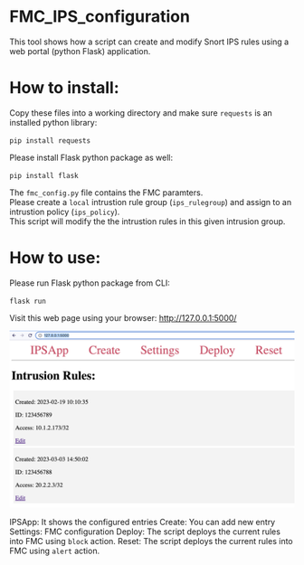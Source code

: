# FMC_IPS_configuration


This tool shows how a script can create and modify Snort IPS rules using a web portal (python Flask) application.  

  
# How to install:

  Copy these files into a working directory and make sure `requests` is an installed python library:
  
  `pip install requests` 
  
  Please install Flask python package as well: 
  
  `pip install flask`


  The `fmc_config.py` file contains the FMC paramters.  
  Please create a `local` intrustion rule group (`ips_rulegroup`) and assign to an intrustion policy (`ips_policy`).  
  This script will modify the the intrustion rules in this given intrusion group.  


# How to use:

  Please run Flask python package from CLI: 
  
  `flask run`

Visit this web page using your browser: http://127.0.0.1:5000/  

![Flask GUI](/flask_gui.jpg?raw=true "Flask GUI")


IPSApp: It shows the configured entries
Create: You can add new entry
Settings: FMC configuration 
Deploy: The script deploys the current rules into FMC using `block` action.
Reset: The script deploys the current rules into FMC using `alert` action.


